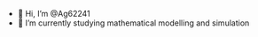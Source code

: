 - 👋 Hi, I’m @Ag62241
- 🌱 I’m currently studying mathematical modelling and simulation


<!---
Ag62241/Ag62241 is a ✨ special ✨ repository because its `README.md` (this file) appears on your GitHub profile.
You can click the Preview link to take a look at your changes.
--->
